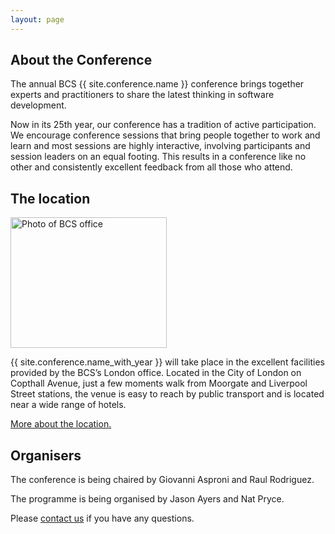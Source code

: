 ```yaml
---
layout: page
---
```

<section><div class="inner">
<h1>About the Conference</h1>
<p>The annual BCS {{ site.conference.name }} conference brings together experts and practitioners to share the latest thinking in software development.</p>
<p>Now in its 25th year, our conference has a tradition of active participation. We encourage conference sessions that bring people together to work and learn and most sessions are highly interactive, involving participants and session leaders on an equal footing. This results in a conference like no other and consistently excellent feedback from all those who attend.</p>
</div>
</section>

<section><div class="inner">
<h1>The location</h1>
<img src="{{ '/images/venue-feature.jpg' | relative_url }}" alt="Photo of BCS office" width="250" height="209" class="round"/>
<p>{{ site.conference.name_with_year }} will take place in the excellent facilities provided by the BCS’s London office. Located in the City of London on Copthall Avenue, just a few moments walk from Moorgate and Liverpool Street stations, the venue is easy to reach by public transport and is located near a wide range of hotels.  </p>
<a href="{{ '/location.html' | relative_url }}">More about the location.</a>
</div>
</section>

<section><div class="inner">
<h1>Organisers</h1>
<p>The conference is being chaired by Giovanni Asproni and Raul Rodriguez.</p>
<p>The programme is being organised by Jason Ayers and Nat Pryce.</p>
<p>Please <a href="{{ '/organisers.html' | relative_url }}">contact us</a> if you have any questions.</p>
<p></p>
</div></section>
